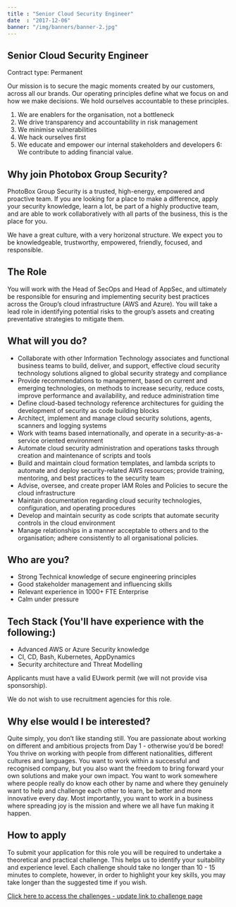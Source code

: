 ```yaml
---
title : "Senior Cloud Security Engineer"
date  : "2017-12-06"
banner: "/img/banners/banner-2.jpg"
---
```


## Senior Cloud Security Engineer

Contract type: Permanent

Our mission is to secure the magic moments created by our customers, across all our brands. Our operating principles define what we focus on and how we make decisions. We hold ourselves accountable to these principles.

1. We are enablers for the organisation, not a bottleneck
2. We drive transparency and accountability in risk management
3. We minimise vulnerabilities
4. We hack ourselves first
5. We educate and empower our internal stakeholders and developers
6: We contribute to adding financial value.

## Why join Photobox Group Security?

PhotoBox Group Security is a trusted, high-energy, empowered and proactive team. If you are looking for a place to make a difference, apply your security knowledge, learn a lot, be part of a highly productive team, and are able to work collaboratively with all parts of the business, this is the place for you.

We have a great culture, with a very horizonal structure. We expect you to be knowledgeable, trustworthy, empowered, friendly, focused, and responsible.

## The Role

You will work with the Head of SecOps and Head of AppSec, and ultimately be responsible for ensuring and implementing security best practices across the Group’s cloud infrastructure (AWS and Azure). You will take a lead role in identifying potential risks to the group’s assets and creating preventative strategies to mitigate them.

## What will you do?

- Collaborate with other Information Technology associates and functional business teams to build, deliver, and support, effective cloud security technology solutions aligned to global security strategy and compliance
- Provide recommendations to management, based on current and emerging technologies, on methods to increase security, reduce costs, improve performance and availability, and reduce administration time
- Define cloud-based technology reference architectures for guiding the development of security as code building blocks
- Architect, implement and manage cloud security solutions, agents, scanners and logging systems
- Work with teams based internationally, and operate in a security-as-a-service oriented environment
- Automate cloud security administration and operations tasks through creation and maintenance of scripts and tools
- Build and maintain cloud formation templates, and lambda scripts to automate and deploy security-related AWS resources; provide training, mentoring, and best practices to the security team
- Advise, oversee, and create proper IAM Roles and Policies to secure the cloud infrastructure
- Maintain documentation regarding cloud security technologies, configuration, and operating procedures
- Develop and maintain security as code scripts that automate security controls in the cloud environment
- Manage relationships in a manner acceptable to others and to the organisation; adhere consistently to all organisational policies.

## Who are you?

- Strong Technical knowledge of secure engineering principles
- Good stakeholder management and influencing skills
- Relevant experience in 1000+ FTE Enterprise
- Calm under pressure

## Tech Stack (You'll have experience with the following:)

- Advanced AWS or Azure Security knowledge
- CI, CD, Bash, Kubernetes, AppDynamics
- Security architecture and Threat Modelling

Applicants must have a valid EUwork permit (we will not provide visa sponsorship).

We do not wish to use recruitment agencies for this role.

## Why else would I be interested?

Quite simply, you don’t like standing still. You are passionate about working on different and ambitious projects from Day 1 - otherwise you’d be bored! You thrive on working with people from different nationalities, different cultures and languages. You want to work within a successful and recognised company, but you also want the freedom to bring forward your own solutions and make your own impact. You want to work somewhere where people really do know each other by name and where they genuinely want to help and challenge each other to learn, be better and more innovative every day. Most importantly, you want to work in a business where spreading joy is the mission and where we all have fun making it happen.

## How to apply
To submit your application for this role you will be required to undertake a theoretical and practical challenge. This helps us to identify your suitability and experience level. Each challenge should take no longer than 10 - 15 minutes to complete, however, in order to highlight your key skills, you may take longer than the suggested time if you wish.

[Click here to access the challenges - update link to challenge page](https://pbx-group-security.com/challenges/infosec-officer/ "Click here to access the application challenges - update link to challenge page")
